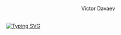 <p align="center">
  Victor Davaev
</p>
<br>
<a href="https://git.io/typing-svg"><img src="https://readme-typing-svg.demolab.com?font=Libre+Baskerville&weight=700&size=30&duration=6000&pause=1000&color=0B9F80&center=true&width=435&lines=Welcome+to+my+profile" alt="Typing SVG" /></a>

